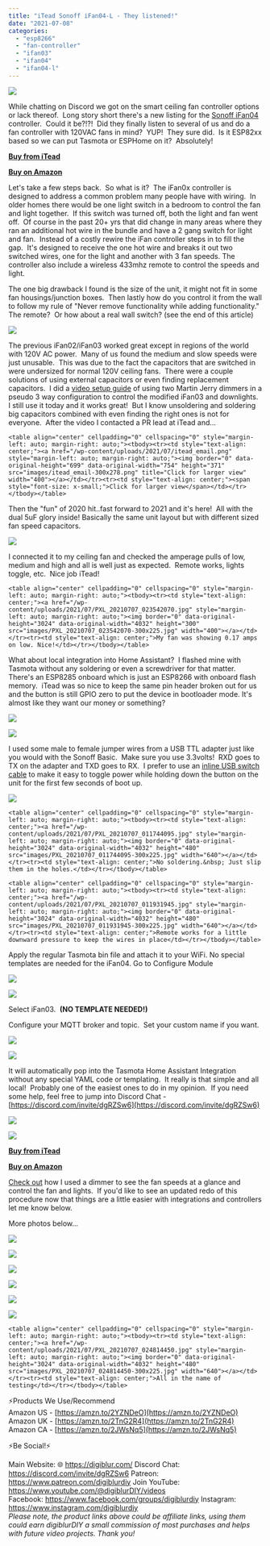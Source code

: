 ```yaml
---
title: "iTead Sonoff iFan04-L - They listened!"
date: "2021-07-08"
categories: 
  - "esp8266"
  - "fan-controller"
  - "ifan03"
  - "ifan04"
  - "ifan04-l"
---
```


  

[![](images/PXL_20210707_003507719.PORTRAIT-300x169.jpg)](/wp-content/uploads/2021/07/PXL_20210707_003507719.PORTRAIT.jpg)

While chatting on Discord we got on the smart ceiling fan controller options or lack thereof.  Long story short there's a new listing for the [Sonoff iFan04](https://shrsl.com/34jpq) controller.  Could it be?!?!  Did they finally listen to several of us and do a fan controller with 120VAC fans in mind?  YUP!  They sure did.  Is it ESP82xx based so we can put Tasmota or ESPHome on it?  Absolutely!  

[**Buy from iTead**](https://shrsl.com/34jpq)

[**Buy on Amazon**](https://geni.us/zyTb3)

Let's take a few steps back.  So what is it?  The iFan0x controller is designed to address a common problem many people have with wiring.  In older homes there would be one light switch in a bedroom to control the fan and light together.  If this switch was turned off, both the light and fan went off.  Of course in the past 20+ yrs that did change in many areas where they ran an additional hot wire in the bundle and have a 2 gang switch for light and fan.  Instead of a costly rewire the iFan controller steps in to fill the gap.  It's designed to receive the one hot wire and breaks it out two switched wires, one for the light and another with 3 fan speeds. The controller also include a wireless 433mhz remote to control the speeds and light.  

The one big drawback I found is the size of the unit, it might not fit in some fan housings/junction boxes.  Then lastly how do you control it from the wall to follow my rule of "Never remove functionality while adding functionality."  The remote?  Or how about a real wall switch? (see the end of this article)

[![](images/PXL_20210707_003413955-300x225.jpg)](/wp-content/uploads/2021/07/PXL_20210707_003413955.jpg)

The previous iFan02/iFan03 worked great except in regions of the world with 120V AC power.  Many of us found the medium and slow speeds were just unusable.  This was due to the fact the capacitors that are switched in were undersized for normal 120V ceiling fans.  There were a couple solutions of using external capacitors or even finding replacement capacitors.  I did a [video setup guide](https://youtu.be/XCEPluSvLv8) of using two Martin Jerry dimmers in a pseudo 3 way configuration to control the modified iFan03 and downlights.  I still use it today and it works great!  But I know unsoldering and soldering big capacitors combined with even finding the right ones is not for everyone.  After the video I contacted a PR lead at iTead and...

`<table align="center" cellpadding="0" cellspacing="0" style="margin-left: auto; margin-right: auto;"><tbody><tr><td style="text-align: center;"><a href="/wp-content/uploads/2021/07/itead_email.png" style="margin-left: auto; margin-right: auto;"><img border="0" data-original-height="699" data-original-width="754" height="371" src="images/itead_email-300x278.png" title="Click for larger view" width="400"></a></td></tr><tr><td style="text-align: center;"><span style="font-size: x-small;">Click for larger view</span></td></tr></tbody></table>`

Then the "fun" of 2020 hit..fast forward to 2021 and it's here!  All with the dual 5uF glory inside! Basically the same unit layout but with different sized fan speed capacitors.

[![](images/PXL_20210707_002743451-300x169.jpg)](/wp-content/uploads/2021/07/PXL_20210707_002743451.jpg)

I connected it to my ceiling fan and checked the amperage pulls of low, medium and high and all is well just as expected.  Remote works, lights toggle, etc.  Nice job iTead!

`<table align="center" cellpadding="0" cellspacing="0" style="margin-left: auto; margin-right: auto;"><tbody><tr><td style="text-align: center;"><a href="/wp-content/uploads/2021/07/PXL_20210707_023542070.jpg" style="margin-left: auto; margin-right: auto;"><img border="0" data-original-height="3024" data-original-width="4032" height="300" src="images/PXL_20210707_023542070-300x225.jpg" width="400"></a></td></tr><tr><td style="text-align: center;">My fan was showing 0.17 amps on low. Nice!</td></tr></tbody></table>`

  
What about local integration into Home Assistant?  I flashed mine with Tasmota without any soldering or even a screwdriver for that matter.  There's an ESP8285 onboard which is just an ESP8266 with onboard flash memory.  iTead was so nice to keep the same pin header broken out for us and the button is still GPIO zero to put the device in bootloader mode. It's almost like they want our money or something?

[![](images/PXL_20210707_002841291-300x169.jpg)](/wp-content/uploads/2021/07/PXL_20210707_002841291.jpg)

  

[![](images/PXL_20210707_012001494-300x225.jpg)](/wp-content/uploads/2021/07/PXL_20210707_012001494.jpg)

I used some male to female jumper wires from a USB TTL adapter just like you would with the Sonoff Basic.  Make sure you use 3.3volts!  RXD goes to TX on the adapter and TXD goes to RX.  I prefer to use an [inline USB switch cable](https://geni.us/Dsqxpe) to make it easy to toggle power while holding down the button on the unit for the first few seconds of boot up.

[![](images/PXL_20210707_011707806-300x225.jpg)](/wp-content/uploads/2021/07/PXL_20210707_011707806.jpg)

  

`<table align="center" cellpadding="0" cellspacing="0" style="margin-left: auto; margin-right: auto;"><tbody><tr><td style="text-align: center;"><a href="/wp-content/uploads/2021/07/PXL_20210707_011744095.jpg" style="margin-left: auto; margin-right: auto;"><img border="0" data-original-height="3024" data-original-width="4032" height="480" src="images/PXL_20210707_011744095-300x225.jpg" width="640"></a></td></tr><tr><td style="text-align: center;">No soldering.&nbsp; Just slip them in the holes.</td></tr></tbody></table>`

  

`<table align="center" cellpadding="0" cellspacing="0" style="margin-left: auto; margin-right: auto;"><tbody><tr><td style="text-align: center;"><a href="/wp-content/uploads/2021/07/PXL_20210707_011931945.jpg" style="margin-left: auto; margin-right: auto;"><img border="0" data-original-height="3024" data-original-width="4032" height="480" src="images/PXL_20210707_011931945-300x225.jpg" width="640"></a></td></tr><tr><td style="text-align: center;">Remote works for a little downward pressure to keep the wires in place</td></tr></tbody></table>`

  

Apply the regular Tasmota bin file and attach it to your WiFi. No special templates are needed for the iFan04. Go to Configure Module

[![](images/tasmotizer-300x282.png)](/wp-content/uploads/2021/07/tasmotizer.png)

  

[![](images/ifan03_04-300x297.png)](/wp-content/uploads/2021/07/ifan03_04.png)

Select iFan03.  **(NO TEMPLATE NEEDED!)**

Configure your MQTT broker and topic.  Set your custom name if you want.

[![](images/mqtt_settings-182x300.png)](/wp-content/uploads/2021/07/mqtt_settings.png)

  

[![](images/configure_other-188x300.png)](/wp-content/uploads/2021/07/configure_other.png)

  

It will automatically pop into the Tasmota Home Assistant Integration without any special YAML code or templating.  It really is that simple and all local!  Probably one of the easiest ones to do in my opinion.  If you need some help, feel free to jump into Discord Chat - [https://discord.com/invite/dgRZSw6](https://discord.com/invite/dgRZSw6)

[![](images/cards_ifan04-300x116.png)](/wp-content/uploads/2021/07/cards_ifan04.png)

  

[![](images/cards_fan_ifan04-300x208.png)](/wp-content/uploads/2021/07/cards_fan_ifan04.png)

  

[**Buy from iTead**](https://shrsl.com/34jpq)

[**Buy on Amazon**](https://geni.us/zyTb3)

[Check out](https://youtu.be/XCEPluSvLv8) how I used a dimmer to see the fan speeds at a glance and control the fan and lights.  If you'd like to see an updated redo of this procedure now that things are a little easier with integrations and controllers let me know below.

More photos below...

[![](images/PXL_20210707_002743451-1-300x169.jpg)](/wp-content/uploads/2021/07/PXL_20210707_002743451-1.jpg)

  

[![](images/PXL_20210707_002841291-1-300x169.jpg)](/wp-content/uploads/2021/07/PXL_20210707_002841291-1.jpg)

  

[![](images/PXL_20210707_002943979-300x169.jpg)](/wp-content/uploads/2021/07/PXL_20210707_002943979.jpg)

  

[![](images/PXL_20210707_003036429-300x169.jpg)](/wp-content/uploads/2021/07/PXL_20210707_003036429.jpg)

  

[![](images/PXL_20210707_003406167-300x225.jpg)](/wp-content/uploads/2021/07/PXL_20210707_003406167.jpg)

  

[![](images/PXL_20210707_003424361-300x225.jpg)](/wp-content/uploads/2021/07/PXL_20210707_003424361.jpg)

  

`<table align="center" cellpadding="0" cellspacing="0" style="margin-left: auto; margin-right: auto;"><tbody><tr><td style="text-align: center;"><a href="/wp-content/uploads/2021/07/PXL_20210707_024814450.jpg" style="margin-left: auto; margin-right: auto;"><img border="0" data-original-height="3024" data-original-width="4032" height="480" src="images/PXL_20210707_024814450-300x225.jpg" width="640"></a></td></tr><tr><td style="text-align: center;">All in the name of testing</td></tr></tbody></table>`

<!--truncate-->

⚡Products We Use/Recommend  
Amazon US - [https://amzn.to/2YZNDeO](https://amzn.to/2YZNDeO)  
Amazon UK - [https://amzn.to/2TnG2R4](https://amzn.to/2TnG2R4)  
Amazon CA - [https://amzn.to/2JWsNq5](https://amzn.to/2JWsNq5)  
  

⚡Be Social!⚡

Main Website: 🌐 https://digiblur.com/ 
Discord Chat: https://discord.com/invite/dgRZSw6 
Patreon: https://www.patreon.com/digiblurdiy 
Join YouTube: https://www.youtube.com/@digiblurDIY/videos  
Facebook: https://www.facebook.com/groups/digiblurdiy 
Instagram: https://www.instagram.com/digiblurdiy  
_Please note, the product links above could be affiliate links, using them could earn digiblurDIY a small commission of most purchases and helps with future video projects. Thank you!_
